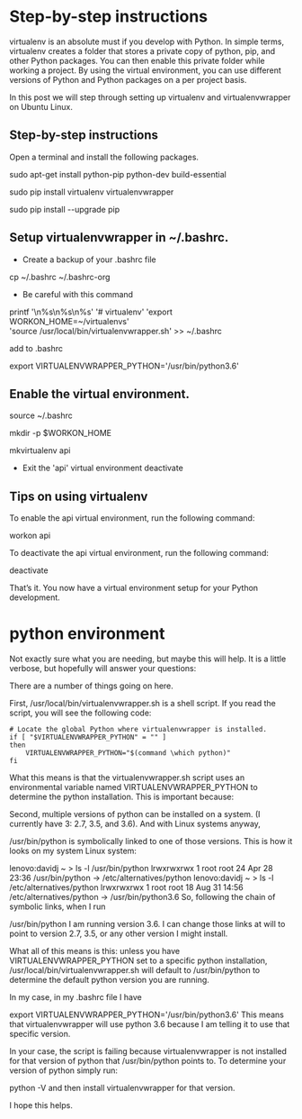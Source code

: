 # Step-by-step instructions

virtualenv is an absolute must if you develop with Python. In simple terms, virtualenv creates a folder that stores a private copy of python, pip, and other Python packages. You can then enable this private folder while working a project. By using the virtual environment, you can use different versions of Python and Python packages on a per project basis.

In this post we will step through setting up virtualenv and virtualenvwrapper on Ubuntu Linux.

## Step-by-step instructions

Open a terminal and install the following packages.

sudo apt-get install python-pip python-dev build-essential

sudo pip install virtualenv virtualenvwrapper

sudo pip install --upgrade pip


## Setup virtualenvwrapper in ~/.bashrc.

- Create a backup of your .bashrc file

cp ~/.bashrc ~/.bashrc-org

-  Be careful with this command

printf '\n%s\n%s\n%s' '# virtualenv' 'export WORKON_HOME=~/virtualenvs' \
'source /usr/local/bin/virtualenvwrapper.sh' >> ~/.bashrc

add to .bashrc

export VIRTUALENVWRAPPER_PYTHON='/usr/bin/python3.6'


## Enable the virtual environment.

source ~/.bashrc

mkdir -p $WORKON_HOME

mkvirtualenv api

-  Exit the 'api' virtual environment
deactivate

## Tips on using virtualenv
To enable the api virtual environment, run the following command:

workon api

To deactivate the api virtual environment, run the following command:

deactivate

That’s it. You now have a virtual environment setup for your Python development.

# python environment
Not exactly sure what you are needing, but maybe this will help. It is a little verbose, but hopefully will answer your questions:

There are a number of things going on here.

First, /usr/local/bin/virtualenvwrapper.sh is a shell script. If you read the script, you will see the following code:

```commandline
# Locate the global Python where virtualenvwrapper is installed.
if [ "$VIRTUALENVWRAPPER_PYTHON" = "" ] 
then
    VIRTUALENVWRAPPER_PYTHON="$(command \which python)"
fi
```

What this means is that the virtualenvwrapper.sh script uses an environmental variable named VIRTUALENVWRAPPER_PYTHON to determine the python installation. This is important because:

Second, multiple versions of python can be installed on a system. (I currently have 3: 2.7, 3.5, and 3.6). And with Linux systems anyway,

/usr/bin/python
is symbolically linked to one of those versions. This is how it looks on my system Linux system:

lenovo:davidj ~ >  ls -l /usr/bin/python
lrwxrwxrwx 1 root root 24 Apr 28 23:36 /usr/bin/python -> 
/etc/alternatives/python
 lenovo:davidj ~ >  ls -l /etc/alternatives/python
lrwxrwxrwx 1 root root 18 Aug 31 14:56 /etc/alternatives/python -> 
/usr/bin/python3.6
So, following the chain of symbolic links, when I run

/usr/bin/python
I am running version 3.6. I can change those links at will to point to version 2.7, 3.5, or any other version I might install.

What all of this means is this: unless you have VIRTUALENVWRAPPER_PYTHON set to a specific python installation, /usr/local/bin/virtualenvwrapper.sh will default to /usr/bin/python to determine the default python version you are running.

In my case, in my .bashrc file I have

export VIRTUALENVWRAPPER_PYTHON='/usr/bin/python3.6'
This means that virtualenvwrapper will use python 3.6 because I am telling it to use that specific version.

In your case, the script is failing because virtualenvwrapper is not installed for that version of python that /usr/bin/python points to. To determine your version of python simply run:

python -V
and then install virtualenvwrapper for that version.

I hope this helps.